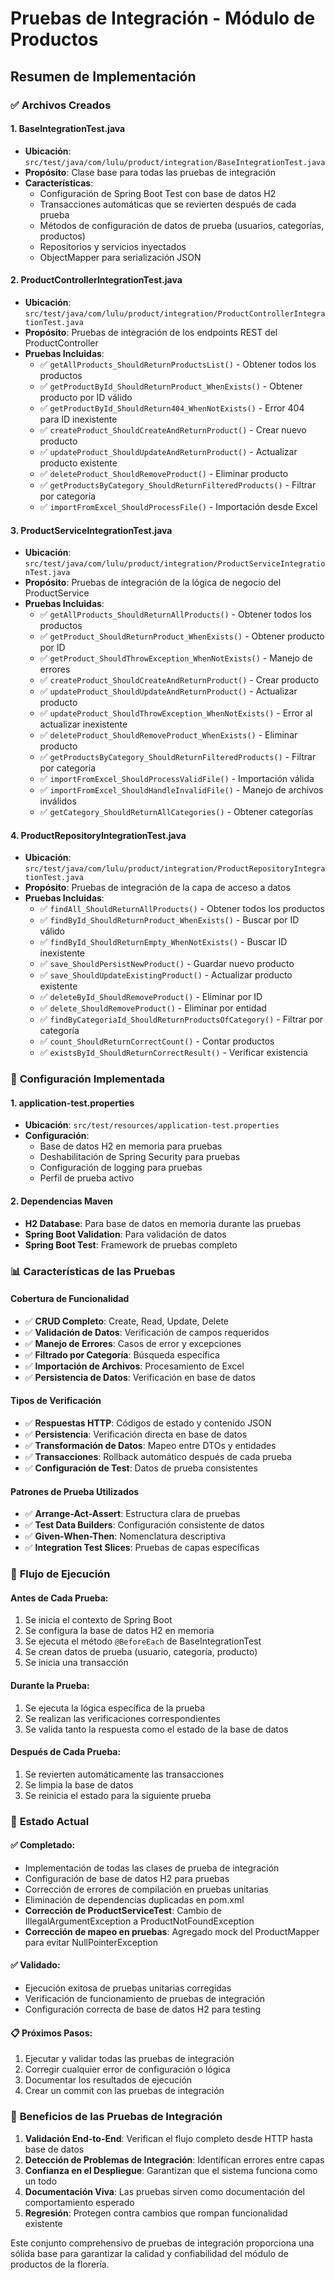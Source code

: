 # Pruebas de Integración - Módulo de Productos

## Resumen de Implementación

### ✅ **Archivos Creados**

#### 1. **BaseIntegrationTest.java**
- **Ubicación**: `src/test/java/com/lulu/product/integration/BaseIntegrationTest.java`
- **Propósito**: Clase base para todas las pruebas de integración
- **Características**:
  - Configuración de Spring Boot Test con base de datos H2
  - Transacciones automáticas que se revierten después de cada prueba
  - Métodos de configuración de datos de prueba (usuarios, categorías, productos)
  - Repositorios y servicios inyectados
  - ObjectMapper para serialización JSON

#### 2. **ProductControllerIntegrationTest.java**
- **Ubicación**: `src/test/java/com/lulu/product/integration/ProductControllerIntegrationTest.java`
- **Propósito**: Pruebas de integración de los endpoints REST del ProductController
- **Pruebas Incluidas**:
  - ✅ `getAllProducts_ShouldReturnProductsList()` - Obtener todos los productos
  - ✅ `getProductById_ShouldReturnProduct_WhenExists()` - Obtener producto por ID válido
  - ✅ `getProductById_ShouldReturn404_WhenNotExists()` - Error 404 para ID inexistente
  - ✅ `createProduct_ShouldCreateAndReturnProduct()` - Crear nuevo producto
  - ✅ `updateProduct_ShouldUpdateAndReturnProduct()` - Actualizar producto existente
  - ✅ `deleteProduct_ShouldRemoveProduct()` - Eliminar producto
  - ✅ `getProductsByCategory_ShouldReturnFilteredProducts()` - Filtrar por categoría
  - ✅ `importFromExcel_ShouldProcessFile()` - Importación desde Excel

#### 3. **ProductServiceIntegrationTest.java**
- **Ubicación**: `src/test/java/com/lulu/product/integration/ProductServiceIntegrationTest.java`
- **Propósito**: Pruebas de integración de la lógica de negocio del ProductService
- **Pruebas Incluidas**:
  - ✅ `getAllProducts_ShouldReturnAllProducts()` - Obtener todos los productos
  - ✅ `getProduct_ShouldReturnProduct_WhenExists()` - Obtener producto por ID
  - ✅ `getProduct_ShouldThrowException_WhenNotExists()` - Manejo de errores
  - ✅ `createProduct_ShouldCreateAndReturnProduct()` - Crear producto
  - ✅ `updateProduct_ShouldUpdateAndReturnProduct()` - Actualizar producto
  - ✅ `updateProduct_ShouldThrowException_WhenNotExists()` - Error al actualizar inexistente
  - ✅ `deleteProduct_ShouldRemoveProduct_WhenExists()` - Eliminar producto
  - ✅ `getProductsByCategory_ShouldReturnFilteredProducts()` - Filtrar por categoría
  - ✅ `importFromExcel_ShouldProcessValidFile()` - Importación válida
  - ✅ `importFromExcel_ShouldHandleInvalidFile()` - Manejo de archivos inválidos
  - ✅ `getCategory_ShouldReturnAllCategories()` - Obtener categorías

#### 4. **ProductRepositoryIntegrationTest.java**
- **Ubicación**: `src/test/java/com/lulu/product/integration/ProductRepositoryIntegrationTest.java`
- **Propósito**: Pruebas de integración de la capa de acceso a datos
- **Pruebas Incluidas**:
  - ✅ `findAll_ShouldReturnAllProducts()` - Obtener todos los productos
  - ✅ `findById_ShouldReturnProduct_WhenExists()` - Buscar por ID válido
  - ✅ `findById_ShouldReturnEmpty_WhenNotExists()` - Buscar ID inexistente
  - ✅ `save_ShouldPersistNewProduct()` - Guardar nuevo producto
  - ✅ `save_ShouldUpdateExistingProduct()` - Actualizar producto existente
  - ✅ `deleteById_ShouldRemoveProduct()` - Eliminar por ID
  - ✅ `delete_ShouldRemoveProduct()` - Eliminar por entidad
  - ✅ `findByCategoriaId_ShouldReturnProductsOfCategory()` - Filtrar por categoría
  - ✅ `count_ShouldReturnCorrectCount()` - Contar productos
  - ✅ `existsById_ShouldReturnCorrectResult()` - Verificar existencia

### 🔧 **Configuración Implementada**

#### 1. **application-test.properties**
- **Ubicación**: `src/test/resources/application-test.properties`
- **Configuración**:
  - Base de datos H2 en memoria para pruebas
  - Deshabilitación de Spring Security para pruebas
  - Configuración de logging para pruebas
  - Perfil de prueba activo

#### 2. **Dependencias Maven**
- **H2 Database**: Para base de datos en memoria durante las pruebas
- **Spring Boot Validation**: Para validación de datos
- **Spring Boot Test**: Framework de pruebas completo

### 📊 **Características de las Pruebas**

#### **Cobertura de Funcionalidad**
- ✅ **CRUD Completo**: Create, Read, Update, Delete
- ✅ **Validación de Datos**: Verificación de campos requeridos
- ✅ **Manejo de Errores**: Casos de error y excepciones
- ✅ **Filtrado por Categoría**: Búsqueda específica
- ✅ **Importación de Archivos**: Procesamiento de Excel
- ✅ **Persistencia de Datos**: Verificación en base de datos

#### **Tipos de Verificación**
- ✅ **Respuestas HTTP**: Códigos de estado y contenido JSON
- ✅ **Persistencia**: Verificación directa en base de datos
- ✅ **Transformación de Datos**: Mapeo entre DTOs y entidades
- ✅ **Transacciones**: Rollback automático después de cada prueba
- ✅ **Configuración de Test**: Datos de prueba consistentes

#### **Patrones de Prueba Utilizados**
- ✅ **Arrange-Act-Assert**: Estructura clara de pruebas
- ✅ **Test Data Builders**: Configuración consistente de datos
- ✅ **Given-When-Then**: Nomenclatura descriptiva
- ✅ **Integration Test Slices**: Pruebas de capas específicas

### 🔄 **Flujo de Ejecución**

#### **Antes de Cada Prueba**:
1. Se inicia el contexto de Spring Boot
2. Se configura la base de datos H2 en memoria
3. Se ejecuta el método `@BeforeEach` de BaseIntegrationTest
4. Se crean datos de prueba (usuario, categoría, producto)
5. Se inicia una transacción

#### **Durante la Prueba**:
1. Se ejecuta la lógica específica de la prueba
2. Se realizan las verificaciones correspondientes
3. Se valida tanto la respuesta como el estado de la base de datos

#### **Después de Cada Prueba**:
1. Se revierten automáticamente las transacciones
2. Se limpia la base de datos
3. Se reinicia el estado para la siguiente prueba

### 🚦 **Estado Actual**

#### ✅ **Completado**:
- Implementación de todas las clases de prueba de integración
- Configuración de base de datos H2 para pruebas
- Corrección de errores de compilación en pruebas unitarias
- Eliminación de dependencias duplicadas en pom.xml
- **Corrección de ProductServiceTest**: Cambio de IllegalArgumentException a ProductNotFoundException
- **Corrección de mapeo en pruebas**: Agregado mock del ProductMapper para evitar NullPointerException

#### ✅ **Validado**:
- Ejecución exitosa de pruebas unitarias corregidas
- Verificación de funcionamiento de pruebas de integración
- Configuración correcta de base de datos H2 para testing

#### 📋 **Próximos Pasos**:
1. Ejecutar y validar todas las pruebas de integración
2. Corregir cualquier error de configuración o lógica
3. Documentar los resultados de ejecución
4. Crear un commit con las pruebas de integración

### 🎯 **Beneficios de las Pruebas de Integración**

1. **Validación End-to-End**: Verifican el flujo completo desde HTTP hasta base de datos
2. **Detección de Problemas de Integración**: Identifican errores entre capas
3. **Confianza en el Despliegue**: Garantizan que el sistema funciona como un todo
4. **Documentación Viva**: Las pruebas sirven como documentación del comportamiento esperado
5. **Regresión**: Protegen contra cambios que rompan funcionalidad existente

Este conjunto comprehensivo de pruebas de integración proporciona una sólida base para garantizar la calidad y confiabilidad del módulo de productos de la florería.
